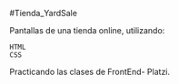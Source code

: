 #Tienda_YardSale

Pantallas de una tienda online, utilizando:

    HTML
    CSS
    

Practicando las clases de FrontEnd- Platzi.
